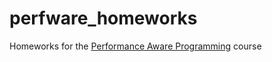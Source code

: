 # perfware_homeworks
Homeworks for the [Performance Aware Programming](https://www.computerenhance.com/p/table-of-contents) course

